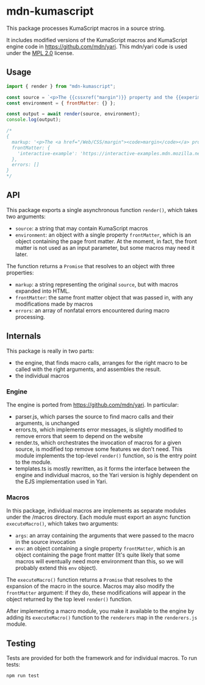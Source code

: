 # mdn-kumascript

This package processes KumaScript macros in a source string.

It includes modified versions of the KumaScript macros and KumaScript engine code in https://github.com/mdn/yari. This mdn/yari code is used under the [MPL 2.0](https://www.mozilla.org/en-US/MPL/2.0/) license.

## Usage

```js
import { render } from "mdn-kumascript";

const source = `<p>The {{cssxref("margin")}} property and the {{experimental_inline}} note and also the {{cssref}} sidebar, and also the {{cssxref("border", "border syntax", "#syntax")}} property, and also the {{embedinteractiveexample("the-link")}}</p>`;
const environment = { frontMatter: {} };

const output = await render(source, environment);
console.log(output);

/*
{
  markup: '<p>The <a href="/Web/CSS/margin"><code>margin</code></a> property and the <abbr class="icon icon-experimental" title="Experimental. Expect behavior to change in the future."><span class="visually-hidden">Experimental</span></abbr> note and also the  sidebar, and also the <a href="/Web/CSS/border#syntax"><code>border syntax</code></a> property, and also the </p>',
  frontMatter: {
    'interactive-example': 'https://interactive-examples.mdn.mozilla.net/the-link'
  },
  errors: []
}
*/
```

## API

This package exports a single asynchronous function `render()`, which takes two arguments:

- `source`: a string that may contain KumaScript macros
- `environment`: an object with a single property `frontMatter`, which is an object containing the page front matter. At the moment, in fact, the front matter is not used as an input parameter, but some macros may need it later.

The function returns a `Promise` that resolves to an object with three properties:

- `markup`: a string representing the original `source`, but with macros expanded into HTML.
- `frontMatter`: the same front matter object that was passed in, with any modifications made by macros
- `errors`: an array of nonfatal errors encountered during macro processing.

## Internals

This package is really in two parts:

- the engine, that finds macro calls, arranges for the right macro to be called with the right arguments, and assembles the result.
- the individual macros

### Engine

The engine is ported from https://github.com/mdn/yari. In particular:

- parser.js, which parses the source to find macro calls and their arguments, is unchanged
- errors.ts, which implements error messages, is slightly modified to remove errors that seem to depend on the website
- render.ts, which orchestrates the invocation of macros for a given source, is modified top remove some features we don't need. This module implements the top-level `render()` function, so is the entry point to the module.
- templates.ts is mostly rewritten, as it forms the interface between the engine and individual macros, so the Yari version is highly dependent on the EJS implementation used in Yari.

### Macros

In this package, individual macros are implements as separate modules under the /macros directory. Each module must export an async function `executeMacro()`, which takes two arguments:

- `args`: an array containing the arguments that were passed to the macro in the source invocation
- `env`: an object containing a single property `frontMatter`, which is an object containing the page front matter (It's quite likely that some macros will eventually need more environment than this, so we will probably extend this `env` object).

The `executeMacro()` function returns a `Promise` that resolves to the expansion of the macro in the source. Macros may also modify the `frontMatter` argument: if they do, these modifications will appear in the object returned by the top level `render()` function.

After implementing a macro module, you make it available to the engine by adding its `executeMacro()` function to the `renderers` map in the `renderers.js` module.

## Testing

Tests are provided for both the framework and for individual macros. To run tests:

```bash
npm run test
```
